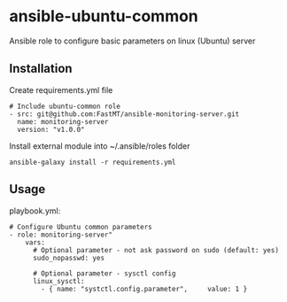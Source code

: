 # ansible-ubuntu-common
Ansible role to configure basic parameters on linux (Ubuntu) server

## Installation

Create requirements.yml file

```
# Include ubuntu-common role
- src: git@github.com:FastMT/ansible-monitoring-server.git
  name: monitoring-server
  version: "v1.0.0"
```

Install external module into ~/.ansible/roles folder

```
ansible-galaxy install -r requirements.yml
```

## Usage

playbook.yml:

```
# Configure Ubuntu common parameters
- role: monitoring-server"
    vars:
      # Optional parameter - not ask password on sudo (default: yes)
      sudo_nopasswd: yes

      # Optional parameter - sysctl config
      linux_sysctl:
        - { name: "systctl.config.parameter",     value: 1 }      
```   
